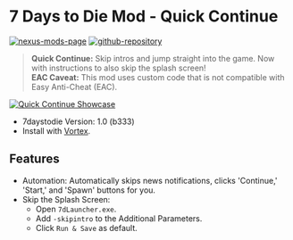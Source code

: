 # 7 Days to Die Mod - Quick Continue

[![nexus-mods-page](https://img.shields.io/badge/Nexus%20Mod-Quick%20Continue%20-orange?style=flat-square&logo=spinrilla)](https://www.nexusmods.com/7daystodie/mods/5631)
[![github-repository](https://img.shields.io/badge/GitHub-Repository-green?style=flat-square&logo=github)](https://github.com/rdok/7daystodie_mod_quick_continue)

> **Quick Continue:** Skip intros and jump straight into the game. Now with instructions to also skip the splash screen!  
> **EAC Caveat:** This mod uses custom code that is not compatible with Easy Anti-Cheat (EAC).

[![Quick Continue Showcase](https://github.com/rdok/7daystodie_mod_quick_continue/blob/main/documentation/showcase.gif?raw=true)](https://www.nexusmods.com/7daystodie/mods/5631)

- 7daystodie Version: 1.0 (b333)
- Install with [Vortex](https://www.nexusmods.com/about/vortex/).

## Features

- Automation: Automatically skips news notifications, clicks 'Continue,' 'Start,' and 'Spawn' buttons for you.
- Skip the Splash Screen:
  - Open `7dLauncher.exe`.
  - Add `-skipintro` to the Additional Parameters.
  - Click `Run & Save` as default.